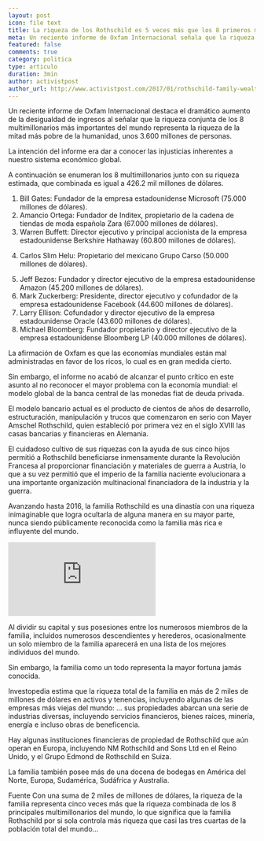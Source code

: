 ```yaml
---
layout: post
icon: file text
title: La riqueza de los Rothschild es 5 veces más que los 8 primeros multimillonarios
meta: Un reciente informe de Oxfam Internacional señala que la riqueza conjunta de los 8 multimillonarios más importantes del mundo representa la riqueza de la mitad más pobre de la humanidad, unos 3.600 millones de personas.
featured: false
comments: true
category: politica
type: articulo
duration: 3min
author: activistpost
author_url: http://www.activistpost.com/2017/01/rothschild-family-wealth-five-times-worlds-top-8-billionaires-combined.html
---
```


<p class="hyphenate">
	Un reciente informe de Oxfam Internacional destaca el dramático aumento de la desigualdad de ingresos al señalar que la riqueza conjunta de los 8 multimillonarios más importantes del mundo representa la riqueza de la mitad más pobre de la humanidad, unos 3.600 millones de personas.
</p>

<p class="hyphenate">
La intención del informe era dar a conocer las injusticias inherentes a nuestro sistema económico global.
</p> 

<p>
A continuación se enumeran los 8 multimillonarios junto con su riqueza estimada, que combinada es igual a 426.2 mil millones de dólares.
</p> 

<ol>
<li>
Bill Gates: Fundador de la empresa estadounidense Microsoft (75.000 millones de dólares).
</li>

<li>
Amancio Ortega: Fundador de Inditex, propietario de la cadena de tiendas de moda española Zara (67.000 millones de dólares).
</li>
 
<li>
Warren Buffett: Director ejecutivo y principal accionista de la empresa estadounidense Berkshire Hathaway (60.800 millones de dólares).
</li>
<li>

Carlos Slim Helu: Propietario del mexicano Grupo Carso (50.000 millones de dólares).
</li>
 
<li>
Jeff Bezos: Fundador y director ejecutivo de la empresa estadounidense Amazon (45.200 millones de dólares).
</li>
 
<li>
Mark Zuckerberg: Presidente, director ejecutivo y cofundador de la empresa estadounidense Facebook (44.600 millones de dólares).
</li>
 
<li>
Larry Ellison: Cofundador y director ejecutivo de la empresa estadounidense Oracle (43.600 millones de dólares).
</li>
 
<li>
Michael Bloomberg: Fundador propietario y director ejecutivo de la empresa estadounidense Bloomberg LP (40.000 millones de dólares).
</li>
</ol>
<p class="hyphenate">La afirmación de Oxfam es que las economías mundiales están mal administradas en favor de los ricos, lo cual es en gran medida cierto.</p>
 
<p class="hyphenate">
Sin embargo, el informe no acabó de alcanzar el punto crítico en este asunto al no reconocer el mayor problema con la economía mundial: el modelo global de la banca central de las monedas fiat de deuda privada.
</p>
 
<p class="hyphenate">
El modelo bancario actual es el producto de cientos de años de desarrollo, estructuración, manipulación y ​​trucos que comenzaron en serio con Mayer Amschel Rothschild, quien estableció por primera vez en el siglo XVIII las casas bancarias y financieras en Alemania.
</p>
 
<p class="hyphenate">
El cuidadoso cultivo de sus riquezas con la ayuda de sus cinco hijos permitió a Rothschild beneficiarse inmensamente durante la Revolución Francesa al proporcionar financiación y materiales de guerra a Austria, lo que a su vez permitió que el imperio de la familia naciente evolucionara a una importante organización multinacional financiadora de la industria y la guerra.
</p>
 
<p class="hyphenate">
Avanzando hasta 2016, la familia Rothschild es una dinastía con una riqueza inimaginable que logra ocultarla de alguna manera en su mayor parte, nunca siendo públicamente reconocida como la familia más rica e influyente del mundo.
</p>

<div class="video">
<div class="video-wrapper">
<iframe src="https://www.youtube.com/embed/pk0kPt_CB80" frameborder="0" allowfullscreen=""></iframe>
</div>
</div>
 
<p class="hyphenate">
Al dividir su capital y sus posesiones entre los numerosos miembros de la familia, incluidos numerosos descendientes y herederos, ocasionalmente un solo miembro de la familia aparecerá en una lista de los mejores individuos del mundo.
</p>
 
<p class="hyphenate">
Sin embargo, la familia como un todo representa la mayor fortuna jamás conocida.
</p> 

<p class="hyphenate">
Investopedia estima que la riqueza total de la familia en más de 2 miles de millones de dólares en activos y tenencias, incluyendo algunas de las empresas más viejas del mundo:
... sus propiedades abarcan una serie de industrias diversas, incluyendo servicios financieros, bienes raíces, minería, energía e incluso obras de beneficencia.
</p>
 
<p class="hyphenate">
Hay algunas instituciones financieras de propiedad de Rothschild que aún operan en Europa, incluyendo NM Rothschild and Sons Ltd en el Reino Unido, y el Grupo Edmond de Rothschild en Suiza. 
</p>
 
<p class="hyphenate">
La familia también posee más de una docena de bodegas en América del Norte, Europa, Sudamérica, Sudáfrica y Australia.
</p>

<p class="hyphenate">
Fuente
Con una suma de 2 miles de millones de dólares, la riqueza de la familia representa cinco veces más que la riqueza combinada de los 8 principales multimillonarios del mundo, lo que significa que la familia Rothschild por si sola controla más riqueza que casi las tres cuartas de la población total del mundo...

</p>
